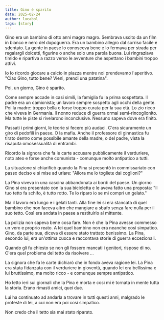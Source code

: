```yaml
---
title: Gino è sparito
date: 2025-02-24
author: lucabol
tags: [story]
---
```

Gino era un bambino di otto anni magro magro. Sembrava uscito da un film in bianco e nero del dopoguerra. Era un bambino allegro dal sorriso facile e sdentato. La gente in paese lo conosceva bene e lo fermava per strada per regalargli dolcetti, figurine o anche solo una parola buona. Lui ringraziava timido e ripartiva a razzo verso le avventure che aspettano i bambini troppo attivi.

Io lo ricordo giocare a calcio in piazza mentre noi prendevamo l'aperitivo. "Ciao Gino, tutto bene? Vieni, prendi una patatina".

Poi, un giorno, Gino è sparito.

Come sempre accade in casi simili, la famiglia fu la prima sospettata. Il padre era un camionista; un lavoro sempre sospetto agli occhi della gente. Poi la madre: troppo bella o forse troppo curata per la sua età. Lo zio ricco che viveva in Germania. Il nonno reduce di guerra ormai semi-rincoglionito. Ma tutte le piste si rivelarono inconclusive. Nessuno sapeva dove era finito.

Passati i primi giorni, le teorie si fecero più audaci. C'era sicuramente un giro di pedofili in paese. O la mafia. Anche il professore di ginnastica fu tirato dentro come possibile amante della madre, o del padre, vista la risaputa omosessualità di entrambi.

Ricordo la signora che fa le carte accusare pubblicamente il verduriere, noto ateo e forse anche comunista - comunque molto antipatico a tutti.

La situazione si chiarificò quando la Pina si presentò in commissariato con passo deciso e si mise ad urlare: "Allora me lo togliete dai coglioni?"

La Pina viveva in una cascina abbandonata ai bordi del paese. Un giorno Gino si era presentato con la sua bicicletta e le aveva fatto una proposta: "Il tuo tetto fa schifo, è tutto rotto. Te lo riparo io se mi compri un gelato."

Ma il lavoro era lungo e i gelati tanti. Alla fine lei si era stancata di quel bambino che non faceva altro che mangiare a sbafo senza fare nulla per il suo tetto. Così era andata in paese a restituirlo al mittente.

La polizia non sapeva bene cosa fare. Non è che la Pina avesse commesso un vero e proprio reato. A lei quel bambino non era neanche così simpatico. Gino, da parte sua, diceva di essere stato trattato benissimo. La Pina, secondo lui, era un'ottima cuoca e raccontava storie di guerra eccezionali.

Quando gli fu chiesto se non gli fossero mancati i genitori, rispose di no. C'era quel problema del tetto da risolvere ...

La signora che fa le carte dichiarò che in fondo aveva ragione lei. La Pina era stata fidanzata con il verduriere in gioventù, quando lei era bellissima e lui bruttissimo, ma molto ricco - e comunque sempre antipatico.

Ho letto ieri sui giornali che la Pina è morta e così mi è tornata in mente tutta la storia. Erano rimasti amici, quei due.

Lui ha continuato ad andarla a trovare in tutti questi anni, malgrado le proteste di lei, a cui non era poi così simpatico.

Non credo che il tetto sia mai stato riparato.

